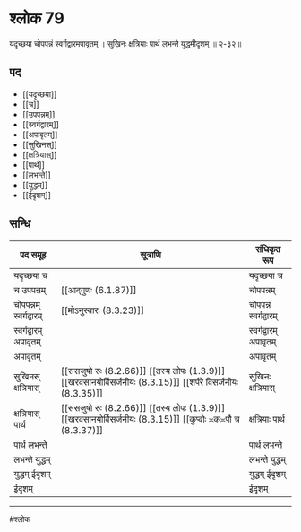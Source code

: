 # श्लोक 79

यदृच्छया चोपपन्नं स्वर्गद्वारमपावृतम् ।
सुखिनः क्षत्रियाः पार्थ लभन्ते युद्धमीदृशम् ॥ २-३२॥


## पद 

- [[यदृच्छया]]
- [[च]]
- [[उपपन्नम्]]
- [[स्वर्गद्वारम्]]
- [[अपावृतम्]]
- [[सुखिनस्]]
- [[क्षत्रियास्]]
- [[पार्थ]]
- [[लभन्ते]]
- [[युद्धम्]]
- [[ईदृशम्]]

## सन्धि

| पद समूह | सूत्राणि | संधिकृत रूप |
| ----- | ----- | ----- |
| यदृच्छया च |  | यदृच्छया च |
| च उपपन्नम् |  [[आद्गुणः (6.1.87)]] | चोपपन्नम् |
| चोपपन्नम् स्वर्गद्वारम् |  [[मोऽनुस्वारः (8.3.23)]] | चोपपन्नं स्वर्गद्वारम् |
| स्वर्गद्वारम् अपावृतम् |  | स्वर्गद्वारम् अपावृतम् |
| अपावृतम् |  | अपावृतम् |
| सुखिनस् क्षत्रियास् |  [[ससजुषो रुः (8.2.66)]] [[तस्य लोपः (1.3.9)]] [[खरवसानयोर्विसर्जनीयः (8.3.15)]] [[शर्परे विसर्जनीयः (8.3.35)]] | सुखिनः क्षत्रियास् |
| क्षत्रियास् पार्थ |  [[ससजुषो रुः (8.2.66)]] [[तस्य लोपः (1.3.9)]] [[खरवसानयोर्विसर्जनीयः (8.3.15)]] [[कुप्वोः ≍क≍पौ च (8.3.37)]] | क्षत्रियाः पार्थ |
| पार्थ लभन्ते |  | पार्थ लभन्ते |
| लभन्ते युद्धम् |  | लभन्ते युद्धम् |
| युद्धम् ईदृशम् |  | युद्धम् ईदृशम् |
| ईदृशम् |  | ईदृशम् |


---

#श्लोक